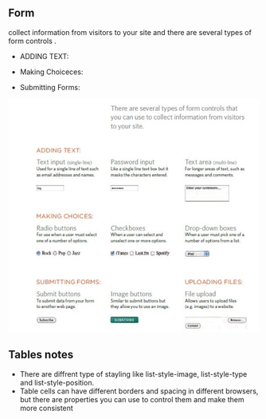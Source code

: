 ## Form
collect information from visitors to your site and there are several types of form controls .

+ ADDING TEXT:

+ Making Choiceces:

+ Submitting Forms:

![Read9](imge/901.jpg)




## Tables notes

+ There are diffrent type of stayling like list-style-image, list-style-type and list-style-position.
+ Table cells can have different borders and spacing in different browsers, but there are properties you can use to control them and make them more consistent